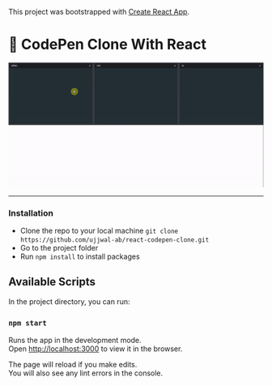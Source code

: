 This project was bootstrapped with [Create React App](https://github.com/facebook/create-react-app).

# 🔲 CodePen Clone With React

<p align="center" DEMO>
  <img src="https://github.com/ujjwal-ab/Code-pen-clone/blob/main/presentation/react-codepen-clone.gif"/>
</p>
<hr>

### Installation

- Clone the repo to your local machine `git clone https://github.com/ujjwal-ab/react-codepen-clone.git`
- Go to the project folder
- Run `npm install` to install packages

## Available Scripts

In the project directory, you can run:

### `npm start`

Runs the app in the development mode.<br />
Open [http://localhost:3000](http://localhost:3000) to view it in the browser.

The page will reload if you make edits.<br />
You will also see any lint errors in the console.


